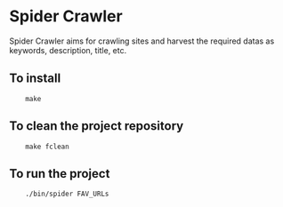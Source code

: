 # Spider Crawler

Spider Crawler aims for crawling sites and harvest the required datas as keywords, description, title, etc.

## To install
```
    make
```
## To clean the project repository
```
    make fclean
```
## To run the project
```
    ./bin/spider FAV_URLs
```
